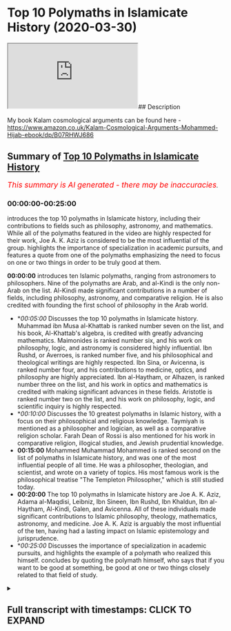 # Top 10 Polymaths in Islamicate History (2020-03-30)

<iframe loading='lazy' allow='autoplay' src='https://www.youtube.com/embed/l6jwMzE5XaI'></iframe>## Description

My book Kalam cosmological arguments can be found here - https://www.amazon.co.uk/Kalam-Cosmological-Arguments-Mohammed-Hijab-ebook/dp/B07RHWJ686

## Summary of [Top 10 Polymaths in Islamicate History](https://www.youtube.com/watch?v=l6jwMzE5XaI)


*<span style="color:red; font-size:125%">This summary is AI generated - there may be inaccuracies</span>. [](/)*

### <a onclick="modifyYTiframeseektime('0')">00:00:00-00:25:00</a>

introduces the top 10 polymaths in Islamicate history, including their contributions to fields such as philosophy, astronomy, and mathematics. While all of the polymaths featured in the video are highly respected for their work, Joe A. K. Aziz is considered to be the most influential of the group.  highlights the importance of specialization in academic pursuits, and features a quote from one of the polymaths emphasizing the need to focus on one or two things in order to be truly good at them.

**<a onclick="modifyYTiframeseektime('0')">00:00:00</a>**  introduces ten Islamic polymaths, ranging from astronomers to philosophers. Nine of the polymaths are Arab, and al-Kindi is the only non-Arab on the list. Al-Kindi made significant contributions in a number of fields, including philosophy, astronomy, and comparative religion. He is also credited with founding the first school of philosophy in the Arab world.
* **<a onclick="modifyYTiframeseektime('300')">00:05:00</a>* Discusses the top 10 polymaths in Islamicate history. Muhammad ibn Musa al-Khattab is ranked number seven on the list, and his book, Al-Khattab's algebra, is credited with greatly advancing mathematics. Maimonides is ranked number six, and his work on philosophy, logic, and astronomy is considered highly influential. Ibn Rushd, or Averroes, is ranked number five, and his philosophical and theological writings are highly respected. Ibn Sina, or Avicenna, is ranked number four, and his contributions to medicine, optics, and philosophy are highly appreciated. Ibn al-Haytham, or Alhazen, is ranked number three on the list, and his work in optics and mathematics is credited with making significant advances in these fields. Aristotle is ranked number two on the list, and his work on philosophy, logic, and scientific inquiry is highly respected.
* **<a onclick="modifyYTiframeseektime('600')">00:10:00</a>* Discusses the 10 greatest polymaths in Islamic history, with a focus on their philosophical and religious knowledge. Taymiyah is mentioned as a philosopher and logician, as well as a comparative religion scholar. Farah Dean of Rossi is also mentioned for his work in comparative religion, illogical studies, and Jewish prudential knowledge.
* **<a onclick="modifyYTiframeseektime('900')">00:15:00</a>** Mohammed Muhammad Mohammed is ranked second on the list of polymaths in Islamicate history, and was one of the most influential people of all time. He was a philosopher, theologian, and scientist, and wrote on a variety of topics. His most famous work is the philosophical treatise "The Templeton Philosopher," which is still studied today.
* **<a onclick="modifyYTiframeseektime('1200')">00:20:00</a>** The top 10 polymaths in Islamicate history are Joe A. K. Aziz, Adama al-Maqdisi, Leibniz, Ibn Sineen, Ibn Rushd, Ibn Khaldun, Ibn al-Haytham, Al-Kindi, Galen, and Avicenna. All of these individuals made significant contributions to Islamic philosophy, theology, mathematics, astronomy, and medicine. Joe A. K. Aziz is arguably the most influential of the ten, having had a lasting impact on Islamic epistemology and jurisprudence.
* **<a onclick="modifyYTiframeseektime('1500')">00:25:00</a>* Discusses the importance of specialization in academic pursuits, and highlights the example of a polymath who realized this himself.  concludes by quoting the polymath himself, who says that if you want to be good at something, be good at one or two things closely related to that field of study.

<details><summary><h2>Full transcript with timestamps: CLICK TO EXPAND</h2></summary>

<a onclick="modifyYTiframeseektime('0')">0:00:00</a> assalamualaikum warahmatullahi what I  
<a onclick="modifyYTiframeseektime('2')">0:00:02</a> care - how are you guys doing look who  
<a onclick="modifyYTiframeseektime('6')">0:00:06</a> I've been asking me to do reading lists  
<a onclick="modifyYTiframeseektime('7')">0:00:07</a> different kinds of reading lists for  
<a onclick="modifyYTiframeseektime('8')">0:00:08</a> recommended reading and one day I might  
<a onclick="modifyYTiframeseektime('11')">0:00:11</a> actually write a reading list and put it  
<a onclick="modifyYTiframeseektime('12')">0:00:12</a> on my website  
<a onclick="modifyYTiframeseektime('14')">0:00:14</a> Muhammad a not code at UK but today  
<a onclick="modifyYTiframeseektime('18')">0:00:18</a> what I wanted to do with you guys is  
<a onclick="modifyYTiframeseektime('19')">0:00:19</a> actually take you through ten islamic  
<a onclick="modifyYTiframeseektime('22')">0:00:22</a> eight polymaths that i think you should  
<a onclick="modifyYTiframeseektime('24')">0:00:24</a> know about and i'm putting them in  
<a onclick="modifyYTiframeseektime('25')">0:00:25</a> ranking order and why have I phrased it  
<a onclick="modifyYTiframeseektime('29')">0:00:29</a> in this way ten Islamic a Poli masters  
<a onclick="modifyYTiframeseektime('31')">0:00:31</a> because Islamic a is a area where  
<a onclick="modifyYTiframeseektime('34')">0:00:34</a> Islamic rule was dominant and sometimes  
<a onclick="modifyYTiframeseektime('39')">0:00:39</a> can refer to the Caliphate like for  
<a onclick="modifyYTiframeseektime('41')">0:00:41</a> example there are made rule or are  
<a onclick="modifyYTiframeseektime('43')">0:00:43</a> bested rule etc and so when I say  
<a onclick="modifyYTiframeseektime('47')">0:00:47</a> Islamic a polymaths it doesn't  
<a onclick="modifyYTiframeseektime('48')">0:00:48</a> necessarily mean that the people that  
<a onclick="modifyYTiframeseektime('51')">0:00:51</a> are being referenced must be Muslims I  
<a onclick="modifyYTiframeseektime('52')">0:00:52</a> mean or Arabs or anything like that it  
<a onclick="modifyYTiframeseektime('55')">0:00:55</a> just means that they were living under  
<a onclick="modifyYTiframeseektime('56')">0:00:56</a> that particular rule the Islamic eighth  
<a onclick="modifyYTiframeseektime('58')">0:00:58</a> rule and I'm mentioning these ten names  
<a onclick="modifyYTiframeseektime('61')">0:01:01</a> because I do think that they are the  
<a onclick="modifyYTiframeseektime('65')">0:01:05</a> polymath are you should know about  
<a onclick="modifyYTiframeseektime('67')">0:01:07</a> now when I say polymath I'm talking  
<a onclick="modifyYTiframeseektime('70')">0:01:10</a> about someone who has a special ism in  
<a onclick="modifyYTiframeseektime('73')">0:01:13</a> more than one discipline of study and  
<a onclick="modifyYTiframeseektime('76')">0:01:16</a> has actually had an influence in that  
<a onclick="modifyYTiframeseektime('79')">0:01:19</a> academic discipline and so this is  
<a onclick="modifyYTiframeseektime('82')">0:01:22</a> different to saying for example that you  
<a onclick="modifyYTiframeseektime('85')">0:01:25</a> are the most influential person or the  
<a onclick="modifyYTiframeseektime('87')">0:01:27</a> ten most influential people culturally  
<a onclick="modifyYTiframeseektime('89')">0:01:29</a> societally politically or economically  
<a onclick="modifyYTiframeseektime('90')">0:01:30</a> that's a different thing and so for this  
<a onclick="modifyYTiframeseektime('94')">0:01:34</a> reason I'm gonna not include obviously  
<a onclick="modifyYTiframeseektime('96')">0:01:36</a> the the Prophet Muhammad and their  
<a onclick="modifyYTiframeseektime('100')">0:01:40</a> Sahaba the Companions of the Prophet or  
<a onclick="modifyYTiframeseektime('103')">0:01:43</a> even the turbine for that matter if this  
<a onclick="modifyYTiframeseektime('106')">0:01:46</a> is strictly an academic exercise where  
<a onclick="modifyYTiframeseektime('109')">0:01:49</a> we look at using my subjective value  
<a onclick="modifyYTiframeseektime('113')">0:01:53</a> judgment of course ten of the people who  
<a onclick="modifyYTiframeseektime('116')">0:01:56</a> have contributed most to in my opinion  
<a onclick="modifyYTiframeseektime('119')">0:01:59</a> obviously too in that area and what I'm  
<a onclick="modifyYTiframeseektime('126')">0:02:06</a> not including in the area is sub-saharan  
<a onclick="modifyYTiframeseektime('128')">0:02:08</a> Africa and I'll be honest with you the  
<a onclick="modifyYTiframeseektime('129')">0:02:09</a> reason why is because I have very  
<a onclick="modifyYTiframeseektime('131')">0:02:11</a> limited knowledge of the area  
<a onclick="modifyYTiframeseektime('133')">0:02:13</a> likewise I'm not including China as  
<a onclick="modifyYTiframeseektime('135')">0:02:15</a> though obviously Islam spread to China  
<a onclick="modifyYTiframeseektime('139')">0:02:19</a> I'm not including it because once again  
<a onclick="modifyYTiframeseektime('142')">0:02:22</a> my knowledge is pretty much non-existent  
<a onclick="modifyYTiframeseektime('144')">0:02:24</a> in terms of Chinese coach I'm a cadet  
<a onclick="modifyYTiframeseektime('148')">0:02:28</a> academia et cetera on these on these  
<a onclick="modifyYTiframeseektime('150')">0:02:30</a> issues so let's get started before we  
<a onclick="modifyYTiframeseektime('154')">0:02:34</a> actually start listing my criteria for  
<a onclick="modifyYTiframeseektime('157')">0:02:37</a> subjective value judgment will be  
<a onclick="modifyYTiframeseektime('159')">0:02:39</a> basically influenced in as many distinct  
<a onclick="modifyYTiframeseektime('162')">0:02:42</a> fields of study as possible so let's  
<a onclick="modifyYTiframeseektime('165')">0:02:45</a> start that number 10 the my list is L  
<a onclick="modifyYTiframeseektime('168')">0:02:48</a> Bay ruining I bitterly was a Persian he  
<a onclick="modifyYTiframeseektime('172')">0:02:52</a> was a polymath and he basically  
<a onclick="modifyYTiframeseektime('175')">0:02:55</a> specialized in more than one field he  
<a onclick="modifyYTiframeseektime('177')">0:02:57</a> specialized in astronomy in geology he  
<a onclick="modifyYTiframeseektime('181')">0:03:01</a> wrote a book called Honolulu Massoud II  
<a onclick="modifyYTiframeseektime('183')">0:03:03</a> almost out his law which was basically  
<a onclick="modifyYTiframeseektime('186')">0:03:06</a> like an encyclopedia it was encyclopedia  
<a onclick="modifyYTiframeseektime('189')">0:03:09</a> of astronomy of engineering and so on  
<a onclick="modifyYTiframeseektime('193')">0:03:13</a> and so he wrote another book called fe @  
<a onclick="modifyYTiframeseektime('197')">0:03:17</a> fe masala sorry at the feem listen art  
<a onclick="modifyYTiframeseektime('202')">0:03:22</a> and Jim which is basically and the you  
<a onclick="modifyYTiframeseektime('204')">0:03:24</a> know understanding astrology and for  
<a onclick="modifyYTiframeseektime('206')">0:03:26</a> those people at that time I strongly gen  
<a onclick="modifyYTiframeseektime('208')">0:03:28</a> astronomy were very much interlinked but  
<a onclick="modifyYTiframeseektime('210')">0:03:30</a> it was not astrological as much as it  
<a onclick="modifyYTiframeseektime('214')">0:03:34</a> was that book is actually astronomical  
<a onclick="modifyYTiframeseektime('216')">0:03:36</a> the interesting thing about by Rooney is  
<a onclick="modifyYTiframeseektime('218')">0:03:38</a> that he was also a comparative religion  
<a onclick="modifyYTiframeseektime('220')">0:03:40</a> st went to india he spent time in india  
<a onclick="modifyYTiframeseektime('223')">0:03:43</a> and he was an ideology basically he did  
<a onclick="modifyYTiframeseektime('225')">0:03:45</a> a comparative religious study between  
<a onclick="modifyYTiframeseektime('227')">0:03:47</a> like quranic and islamic precepts and  
<a onclick="modifyYTiframeseektime('230')">0:03:50</a> obviously hindu precepts and i think he  
<a onclick="modifyYTiframeseektime('231')">0:03:51</a> was probably one of the first 1050  
<a onclick="modifyYTiframeseektime('235')">0:03:55</a> milady which is gregorian calendar so  
<a onclick="modifyYTiframeseektime('239')">0:03:59</a> this is a person who has had a profound  
<a onclick="modifyYTiframeseektime('242')">0:04:02</a> impact and the reason why i put him as  
<a onclick="modifyYTiframeseektime('244')">0:04:04</a> number 10 is because of the impact he's  
<a onclick="modifyYTiframeseektime('245')">0:04:05</a> had on astronomy in particular I mean  
<a onclick="modifyYTiframeseektime('247')">0:04:07</a> this guy even basically measured the  
<a onclick="modifyYTiframeseektime('250')">0:04:10</a> radius of the sort of circumference of  
<a onclick="modifyYTiframeseektime('255')">0:04:15</a> the other of the earth and came to about  
<a onclick="modifyYTiframeseektime('258')">0:04:18</a> 2% accuracy from current day numbers so  
<a onclick="modifyYTiframeseektime('262')">0:04:22</a> this guy was most certainly someone who  
<a onclick="modifyYTiframeseektime('265')">0:04:25</a> was influential more than one field he  
<a onclick="modifyYTiframeseektime('269')">0:04:29</a> was a comparative religion Asst he was  
<a onclick="modifyYTiframeseektime('272')">0:04:32</a> an astronomer geology geology expert and  
<a onclick="modifyYTiframeseektime('276')">0:04:36</a> so on  
<a onclick="modifyYTiframeseektime('277')">0:04:37</a> number nine is al Kindi al Kindi and we  
<a onclick="modifyYTiframeseektime('281')">0:04:41</a> used to fear hope in his heart al Kindi  
<a onclick="modifyYTiframeseektime('285')">0:04:45</a> a Saba al-kindi he died 873 ad and  
<a onclick="modifyYTiframeseektime('291')">0:04:51</a> basically he was seen as like you know  
<a onclick="modifyYTiframeseektime('295')">0:04:55</a> the father of philosophy for the Arabs  
<a onclick="modifyYTiframeseektime('298')">0:04:58</a> and he was an Arab one of the only that  
<a onclick="modifyYTiframeseektime('300')">0:05:00</a> we're gonna mention on this list and the  
<a onclick="modifyYTiframeseektime('305')">0:05:05</a> reason why I put him in this is because  
<a onclick="modifyYTiframeseektime('307')">0:05:07</a> to be honest he was even referenced by I  
<a onclick="modifyYTiframeseektime('310')">0:05:10</a> mean in terms of things like mathematics  
<a onclick="modifyYTiframeseektime('312')">0:05:12</a> he might not have been as prominent but  
<a onclick="modifyYTiframeseektime('315')">0:05:15</a> in terms of philosophy he was certainly  
<a onclick="modifyYTiframeseektime('316')">0:05:16</a> incredibly influential he had a massive  
<a onclick="modifyYTiframeseektime('320')">0:05:20</a> impact to only been seen on every sana  
<a onclick="modifyYTiframeseektime('322')">0:05:22</a> his ideas would trickle through to his  
<a onclick="modifyYTiframeseektime('325')">0:05:25</a> ideas he was a physician so he basically  
<a onclick="modifyYTiframeseektime('328')">0:05:28</a> done a lot of work in medicine and  
<a onclick="modifyYTiframeseektime('333')">0:05:33</a> actually he was referenced Bible Hatem  
<a onclick="modifyYTiframeseektime('335')">0:05:35</a> and after that some contribution to  
<a onclick="modifyYTiframeseektime('339')">0:05:39</a> optics as well so you can imagine this  
<a onclick="modifyYTiframeseektime('341')">0:05:41</a> person he's put his hand in so many jars  
<a onclick="modifyYTiframeseektime('343')">0:05:43</a> and has actually been influential or  
<a onclick="modifyYTiframeseektime('347')">0:05:47</a> almost all of them talk about influence  
<a onclick="modifyYTiframeseektime('351')">0:05:51</a> number eight is al Howard's me Muhammad  
<a onclick="modifyYTiframeseektime('353')">0:05:53</a> the new even more self cover is me and  
<a onclick="modifyYTiframeseektime('356')">0:05:56</a> basically you might know him already for  
<a onclick="modifyYTiframeseektime('359')">0:05:59</a> writing a book which is very well known  
<a onclick="modifyYTiframeseektime('362')">0:06:02</a> if you don't know it you'll know about  
<a onclick="modifyYTiframeseektime('364')">0:06:04</a> the result of it which is algebra in the  
<a onclick="modifyYTiframeseektime('367')">0:06:07</a> kitab or the book that he wrote as kid  
<a onclick="modifyYTiframeseektime('369')">0:06:09</a> al khattab Albertosaurus algebra 1 mu  
<a onclick="modifyYTiframeseektime('374')">0:06:14</a> kabbalah which is basically a  
<a onclick="modifyYTiframeseektime('376')">0:06:16</a> compendious book on calculations by  
<a onclick="modifyYTiframeseektime('379')">0:06:19</a> complete by completion and balancing  
<a onclick="modifyYTiframeseektime('381')">0:06:21</a> this is a book now basically he was  
<a onclick="modifyYTiframeseektime('383')">0:06:23</a> outlining quadratic expressions and all  
<a onclick="modifyYTiframeseektime('387')">0:06:27</a> these kind of things which we learn in  
<a onclick="modifyYTiframeseektime('388')">0:06:28</a> school nowadays and by the way these  
<a onclick="modifyYTiframeseektime('391')">0:06:31</a> you'll be surprised as to the effect  
<a onclick="modifyYTiframeseektime('393')">0:06:33</a> that algebra has had on the world in  
<a onclick="modifyYTiframeseektime('394')">0:06:34</a> terms of engineering like nowadays if  
<a onclick="modifyYTiframeseektime('396')">0:06:36</a> someone if you know someone doesn't  
<a onclick="modifyYTiframeseektime('398')">0:06:38</a> doing  
<a onclick="modifyYTiframeseektime('398')">0:06:38</a> University they have to go through a  
<a onclick="modifyYTiframeseektime('401')">0:06:41</a> rigorous like mathematical program where  
<a onclick="modifyYTiframeseektime('403')">0:06:43</a> they know their algebra very well  
<a onclick="modifyYTiframeseektime('405')">0:06:45</a> because any kind of engineering you'll  
<a onclick="modifyYTiframeseektime('407')">0:06:47</a> know will depend on algebraic  
<a onclick="modifyYTiframeseektime('409')">0:06:49</a> formulations so you a lot you probably  
<a onclick="modifyYTiframeseektime('413')">0:06:53</a> walking in the street and looking at  
<a onclick="modifyYTiframeseektime('414')">0:06:54</a> buildings or maybe riding an aeroplane  
<a onclick="modifyYTiframeseektime('416')">0:06:56</a> and not realize that the impact that  
<a onclick="modifyYTiframeseektime('418')">0:06:58</a> alcohol is me has had on that is  
<a onclick="modifyYTiframeseektime('422')">0:07:02</a> actually massive because algebra has  
<a onclick="modifyYTiframeseektime('425')">0:07:05</a> facilitated the way for people to be  
<a onclick="modifyYTiframeseektime('428')">0:07:08</a> able to operate in that way  
<a onclick="modifyYTiframeseektime('430')">0:07:10</a> number seven is Maimonides or most have  
<a onclick="modifyYTiframeseektime('433')">0:07:13</a> been my own now he was a jew but it was  
<a onclick="modifyYTiframeseektime('436')">0:07:16</a> a jewish jurist the philosopher logician  
<a onclick="modifyYTiframeseektime('437')">0:07:17</a> an astronomer but this man is seen as  
<a onclick="modifyYTiframeseektime('441')">0:07:21</a> probably the most influential scholar in  
<a onclick="modifyYTiframeseektime('445')">0:07:25</a> all of judaism after him in this column  
<a onclick="modifyYTiframeseektime('448')">0:07:28</a> the second Moses he is a polymath in the  
<a onclick="modifyYTiframeseektime('452')">0:07:32</a> sense that he actually wrote on  
<a onclick="modifyYTiframeseektime('453')">0:07:33</a> different issues he was a Jewish jurist  
<a onclick="modifyYTiframeseektime('456')">0:07:36</a> he's a philosopher logician and even an  
<a onclick="modifyYTiframeseektime('458')">0:07:38</a> astronomer you know so there's books  
<a onclick="modifyYTiframeseektime('460')">0:07:40</a> that he's written in Hebrew but also  
<a onclick="modifyYTiframeseektime('463')">0:07:43</a> mostly he's written in Arabic so he  
<a onclick="modifyYTiframeseektime('464')">0:07:44</a> wrote that and that hye-rin which is the  
<a onclick="modifyYTiframeseektime('467')">0:07:47</a> guide for look perplexed which is book  
<a onclick="modifyYTiframeseektime('469')">0:07:49</a> on logic and basically takes the kind of  
<a onclick="modifyYTiframeseektime('472')">0:07:52</a> same route as like Thomas Aquinas law  
<a onclick="modifyYTiframeseektime('476')">0:07:56</a> has a lien those individuals there where  
<a onclick="modifyYTiframeseektime('478')">0:07:58</a> you kind of systematic theology proving  
<a onclick="modifyYTiframeseektime('480')">0:08:00</a> God's existence and those kinds of  
<a onclick="modifyYTiframeseektime('482')">0:08:02</a> things he was incredibly influential and  
<a onclick="modifyYTiframeseektime('485')">0:08:05</a> probably the most influential Jewish  
<a onclick="modifyYTiframeseektime('486')">0:08:06</a> scholar of all times my poem is number  
<a onclick="modifyYTiframeseektime('490')">0:08:10</a> seven because obviously he lived and  
<a onclick="modifyYTiframeseektime('492')">0:08:12</a> within the Islamic the Islamic a if you  
<a onclick="modifyYTiframeseektime('495')">0:08:15</a> like and so his work flourished in the  
<a onclick="modifyYTiframeseektime('498')">0:08:18</a> context of Islamic rule  
<a onclick="modifyYTiframeseektime('501')">0:08:21</a> six is even hater know able hater will  
<a onclick="modifyYTiframeseektime('506')">0:08:26</a> be known for his book of optics now  
<a onclick="modifyYTiframeseektime('509')">0:08:29</a> really and truly the book of optics was  
<a onclick="modifyYTiframeseektime('511')">0:08:31</a> a massive breakthrough in the way we  
<a onclick="modifyYTiframeseektime('514')">0:08:34</a> perceived basically optics and he ran  
<a onclick="modifyYTiframeseektime('518')">0:08:38</a> experiments which he did in a systematic  
<a onclick="modifyYTiframeseektime('521')">0:08:41</a> and scientific way to try and basically  
<a onclick="modifyYTiframeseektime('526')">0:08:46</a> understand how optics work and how the  
<a onclick="modifyYTiframeseektime('529')">0:08:49</a> human eye works and he wrote a lot of  
<a onclick="modifyYTiframeseektime('532')">0:08:52</a> things and what really made him special  
<a onclick="modifyYTiframeseektime('534')">0:08:54</a> in addition to all these great  
<a onclick="modifyYTiframeseektime('536')">0:08:56</a> contributions to objects is actually his  
<a onclick="modifyYTiframeseektime('538')">0:08:58</a> contribution to what we would call today  
<a onclick="modifyYTiframeseektime('539')">0:08:59</a> as a philosophy of science because  
<a onclick="modifyYTiframeseektime('541')">0:09:01</a> really and truly what he did whilst he  
<a onclick="modifyYTiframeseektime('544')">0:09:04</a> was doing his science he wasn't just  
<a onclick="modifyYTiframeseektime('545')">0:09:05</a> thinking as many unfortunately  
<a onclick="modifyYTiframeseektime('547')">0:09:07</a> scientists do now when they go to the  
<a onclick="modifyYTiframeseektime('548')">0:09:08</a> laboratory about the systems but he was  
<a onclick="modifyYTiframeseektime('550')">0:09:10</a> thinking about how to refine the systems  
<a onclick="modifyYTiframeseektime('553')">0:09:13</a> itself and this is called the philosophy  
<a onclick="modifyYTiframeseektime('555')">0:09:15</a> of science so he has seen as kind of  
<a onclick="modifyYTiframeseektime('557')">0:09:17</a> like an architect for the philosophy of  
<a onclick="modifyYTiframeseektime('559')">0:09:19</a> science  
<a onclick="modifyYTiframeseektime('559')">0:09:19</a> he put conditions in place he saw what  
<a onclick="modifyYTiframeseektime('562')">0:09:22</a> would be appropriate what wouldn't be  
<a onclick="modifyYTiframeseektime('563')">0:09:23</a> appropriate cetera but in addition to  
<a onclick="modifyYTiframeseektime('566')">0:09:26</a> that he wrote about a standing of like  
<a onclick="modifyYTiframeseektime('568')">0:09:28</a> the history of these things like history  
<a onclick="modifyYTiframeseektime('572')">0:09:32</a> philosophy history of intellectuals I  
<a onclick="modifyYTiframeseektime('575')">0:09:35</a> wanted to do a same video like this but  
<a onclick="modifyYTiframeseektime('577')">0:09:37</a> for the Western world because one of the  
<a onclick="modifyYTiframeseektime('579')">0:09:39</a> people I definitely put on my top ten in  
<a onclick="modifyYTiframeseektime('581')">0:09:41</a> the Western world would be told me now  
<a onclick="modifyYTiframeseektime('582')">0:09:42</a> told him he basically wrote a book and  
<a onclick="modifyYTiframeseektime('585')">0:09:45</a> this book that told me he was in Helenus  
<a onclick="modifyYTiframeseektime('588')">0:09:48</a> he was a Hellenistic thinker yeah so he  
<a onclick="modifyYTiframeseektime('590')">0:09:50</a> exists at the same kind of time in the  
<a onclick="modifyYTiframeseektime('593')">0:09:53</a> Greek ancient Greek time where Aristotle  
<a onclick="modifyYTiframeseektime('595')">0:09:55</a> and those guys also existed and totally  
<a onclick="modifyYTiframeseektime('597')">0:09:57</a> basically had a very he had he had a  
<a onclick="modifyYTiframeseektime('601')">0:10:01</a> theory on geocentric geocentric models  
<a onclick="modifyYTiframeseektime('603')">0:10:03</a> where he basically pretty it was a but  
<a onclick="modifyYTiframeseektime('605')">0:10:05</a> basically was a working model on how he  
<a onclick="modifyYTiframeseektime('608')">0:10:08</a> thought basically the Sun goes around  
<a onclick="modifyYTiframeseektime('610')">0:10:10</a> the earth and but not only that but all  
<a onclick="modifyYTiframeseektime('611')">0:10:11</a> of the all of the planets go around the  
<a onclick="modifyYTiframeseektime('614')">0:10:14</a> earth and he had these kind of eccentric  
<a onclick="modifyYTiframeseektime('615')">0:10:15</a> circles etc this was part of Ptolemies  
<a onclick="modifyYTiframeseektime('618')">0:10:18</a> model but Ptolemies model his geocentric  
<a onclick="modifyYTiframeseektime('621')">0:10:21</a> model persisted for basically I would  
<a onclick="modifyYTiframeseektime('624')">0:10:24</a> say a millennium more than a millennium  
<a onclick="modifyYTiframeseektime('626')">0:10:26</a> after his death so everyone was going  
<a onclick="modifyYTiframeseektime('629')">0:10:29</a> along with this geocentric model all the  
<a onclick="modifyYTiframeseektime('630')">0:10:30</a> astronomers were using totem his work  
<a onclick="modifyYTiframeseektime('632')">0:10:32</a> that's why he would be action  
<a onclick="modifyYTiframeseektime('634')">0:10:34</a> even despite the fact that we would  
<a onclick="modifyYTiframeseektime('635')">0:10:35</a> consider him wrong now because of a  
<a onclick="modifyYTiframeseektime('637')">0:10:37</a> heliocentric model he'd be considered  
<a onclick="modifyYTiframeseektime('639')">0:10:39</a> one of the greatest thinkers of Western  
<a onclick="modifyYTiframeseektime('641')">0:10:41</a> history told him me however now if the  
<a onclick="modifyYTiframeseektime('645')">0:10:45</a> Haitham wrote a book which is translated  
<a onclick="modifyYTiframeseektime('648')">0:10:48</a> into English as the doubts concerning  
<a onclick="modifyYTiframeseektime('650')">0:10:50</a> Ptolemy and this is a lesson for us  
<a onclick="modifyYTiframeseektime('652')">0:10:52</a> because when basically people in the  
<a onclick="modifyYTiframeseektime('655')">0:10:55</a> Islamic Golden Age and this would be  
<a onclick="modifyYTiframeseektime('657')">0:10:57</a> considered the Islamic Golden Age but  
<a onclick="modifyYTiframeseektime('659')">0:10:59</a> when they started to doubt yeah when  
<a onclick="modifyYTiframeseektime('661')">0:11:01</a> they started to doubt and they started  
<a onclick="modifyYTiframeseektime('663')">0:11:03</a> to challenge prevailing Greek ideas that  
<a onclick="modifyYTiframeseektime('666')">0:11:06</a> is when they made their best and most  
<a onclick="modifyYTiframeseektime('668')">0:11:08</a> impressive innovative contributions in  
<a onclick="modifyYTiframeseektime('670')">0:11:10</a> all fields and it's a lesson to us  
<a onclick="modifyYTiframeseektime('673')">0:11:13</a> because nowadays we it's not even about  
<a onclick="modifyYTiframeseektime('675')">0:11:15</a> it's not even astronomical now we have  
<a onclick="modifyYTiframeseektime('677')">0:11:17</a> ideological things which we're afraid to  
<a onclick="modifyYTiframeseektime('679')">0:11:19</a> challenge things like second wave  
<a onclick="modifyYTiframeseektime('680')">0:11:20</a> feminism or things like liberalism or  
<a onclick="modifyYTiframeseektime('683')">0:11:23</a> things like communism in in a previous  
<a onclick="modifyYTiframeseektime('685')">0:11:25</a> time where those ideas are so pervasive  
<a onclick="modifyYTiframeseektime('688')">0:11:28</a> because they've been propounded by a  
<a onclick="modifyYTiframeseektime('690')">0:11:30</a> superpower military superpower that  
<a onclick="modifyYTiframeseektime('693')">0:11:33</a> we're afraid to challenge them but if  
<a onclick="modifyYTiframeseektime('695')">0:11:35</a> you think about will hate them here he's  
<a onclick="modifyYTiframeseektime('697')">0:11:37</a> challenging the only Greek ideas of a  
<a onclick="modifyYTiframeseektime('700')">0:11:40</a> philosophical perspective but he's  
<a onclick="modifyYTiframeseektime('701')">0:11:41</a> challenging Ptolemy told him is  
<a onclick="modifyYTiframeseektime('704')">0:11:44</a> astronomy which was seen as kind of like  
<a onclick="modifyYTiframeseektime('707')">0:11:47</a> an immutable philosophy or an  
<a onclick="modifyYTiframeseektime('709')">0:11:49</a> incorrigible philosophy or astronomy for  
<a onclick="modifyYTiframeseektime('712')">0:11:52</a> over four centuries people really had it  
<a onclick="modifyYTiframeseektime('715')">0:11:55</a> entrenched in their astronomical mine  
<a onclick="modifyYTiframeseektime('716')">0:11:56</a> and the cosmological image of the  
<a onclick="modifyYTiframeseektime('718')">0:11:58</a> universe was a geocentric one and they  
<a onclick="modifyYTiframeseektime('720')">0:12:00</a> used Toto me as the main academic you  
<a onclick="modifyYTiframeseektime('725')">0:12:05</a> know reasoning for that and his model of  
<a onclick="modifyYTiframeseektime('727')">0:12:07</a> eccentric revolutions of the planets and  
<a onclick="modifyYTiframeseektime('730')">0:12:10</a> he had a whole theory so the fact that  
<a onclick="modifyYTiframeseektime('733')">0:12:13</a> he did that was big and and that's why I  
<a onclick="modifyYTiframeseektime('737')">0:12:17</a> put him is number six number five is  
<a onclick="modifyYTiframeseektime('739')">0:12:19</a> folklore Dean arrazi now we're moving  
<a onclick="modifyYTiframeseektime('741')">0:12:21</a> away from Canada scientific aspects now  
<a onclick="modifyYTiframeseektime('743')">0:12:23</a> to more a theological aspects and a  
<a onclick="modifyYTiframeseektime('745')">0:12:25</a> philosophical aspects because faculty de  
<a onclick="modifyYTiframeseektime('747')">0:12:27</a> Rossi was not known as an astronomer or  
<a onclick="modifyYTiframeseektime('749')">0:12:29</a> you know a medical expert but he was  
<a onclick="modifyYTiframeseektime('753')">0:12:33</a> known as one of the main exegetes of  
<a onclick="modifyYTiframeseektime('756')">0:12:36</a> Islam actually his tough seer you know a  
<a onclick="modifyYTiframeseektime('759')">0:12:39</a> tough silly Kabir or the great  
<a onclick="modifyYTiframeseektime('762')">0:12:42</a> commentary is one the biggest and most  
<a onclick="modifyYTiframeseektime('764')">0:12:44</a> profound tefa seer of all times  
<a onclick="modifyYTiframeseektime('767')">0:12:47</a> Oh  
<a onclick="modifyYTiframeseektime('767')">0:12:47</a> basically exegetical works and in that  
<a onclick="modifyYTiframeseektime('770')">0:12:50</a> tough serie realized a lot of the  
<a onclick="modifyYTiframeseektime('772')">0:12:52</a> emphasis is on language which is why  
<a onclick="modifyYTiframeseektime('775')">0:12:55</a> it's very very fair for us to actually  
<a onclick="modifyYTiframeseektime('777')">0:12:57</a> consider him a linguist in addition as  
<a onclick="modifyYTiframeseektime('780')">0:13:00</a> being an XJ even though he didn't as far  
<a onclick="modifyYTiframeseektime('783')">0:13:03</a> as I know right any you know or he  
<a onclick="modifyYTiframeseektime('785')">0:13:05</a> didn't specialize in language in any  
<a onclick="modifyYTiframeseektime('787')">0:13:07</a> formal sense in the same way as someone  
<a onclick="modifyYTiframeseektime('789')">0:13:09</a> like maybe a see away oh I don't know as  
<a onclick="modifyYTiframeseektime('792')">0:13:12</a> I'm actually would have but in that same  
<a onclick="modifyYTiframeseektime('795')">0:13:15</a> vein though we have to look at his have  
<a onclick="modifyYTiframeseektime('797')">0:13:17</a> seen is very much linguistic so I would  
<a onclick="modifyYTiframeseektime('799')">0:13:19</a> consider him a linguist and exergy  
<a onclick="modifyYTiframeseektime('801')">0:13:21</a> a logician because he wrote katha  
<a onclick="modifyYTiframeseektime('804')">0:13:24</a> beautiful Kabir which is basically the  
<a onclick="modifyYTiframeseektime('806')">0:13:26</a> major book her on logic but he also  
<a onclick="modifyYTiframeseektime('808')">0:13:28</a> wrote many works in philosophy and  
<a onclick="modifyYTiframeseektime('811')">0:13:31</a> philosophical kind of theology if you  
<a onclick="modifyYTiframeseektime('813')">0:13:33</a> like as well oh he could even argues he  
<a onclick="modifyYTiframeseektime('816')">0:13:36</a> would refer to as that philosophy of  
<a onclick="modifyYTiframeseektime('818')">0:13:38</a> religion so these things here fast road  
<a onclick="modifyYTiframeseektime('821')">0:13:41</a> Dean of Rossi was one of the most  
<a onclick="modifyYTiframeseektime('823')">0:13:43</a> profound and influential scholars to the  
<a onclick="modifyYTiframeseektime('826')">0:13:46</a> extent whereby actually his kind of  
<a onclick="modifyYTiframeseektime('828')">0:13:48</a> credo ideas are still being used and  
<a onclick="modifyYTiframeseektime('830')">0:13:50</a> propounded nowadays in Metairie and  
<a onclick="modifyYTiframeseektime('832')">0:13:52</a> ashari circles much to the credit of  
<a onclick="modifyYTiframeseektime('835')">0:13:55</a> Rossi so most of the kind of credo  
<a onclick="modifyYTiframeseektime('839')">0:13:59</a> ammunition used nowadays in a polemical  
<a onclick="modifyYTiframeseektime('842')">0:14:02</a> sense goes back to Farah Dean of Rossi  
<a onclick="modifyYTiframeseektime('845')">0:14:05</a> I'm talking about pilaris ism number  
<a onclick="modifyYTiframeseektime('847')">0:14:07</a> four is even taymiyah himself now once  
<a onclick="modifyYTiframeseektime('851')">0:14:11</a> again he's not is not really a he's not  
<a onclick="modifyYTiframeseektime('853')">0:14:13</a> known for his astronomy he's not known  
<a onclick="modifyYTiframeseektime('855')">0:14:15</a> for his medical knowledge but he is  
<a onclick="modifyYTiframeseektime('857')">0:14:17</a> known for his Jewish Prudential  
<a onclick="modifyYTiframeseektime('858')">0:14:18</a> knowledge his philosophical knowledge  
<a onclick="modifyYTiframeseektime('859')">0:14:19</a> his logical knowledge and his  
<a onclick="modifyYTiframeseektime('861')">0:14:21</a> comparative religion knowledge so I  
<a onclick="modifyYTiframeseektime('863')">0:14:23</a> would consider him yes a comparative  
<a onclick="modifyYTiframeseektime('865')">0:14:25</a> religion it's because of his Katti batti  
<a onclick="modifyYTiframeseektime('867')">0:14:27</a> are bizarre here which was one of the  
<a onclick="modifyYTiframeseektime('869')">0:14:29</a> most comprehensive and impressive works  
<a onclick="modifyYTiframeseektime('871')">0:14:31</a> which is the kind of the correct reply  
<a onclick="modifyYTiframeseektime('874')">0:14:34</a> to the Christians  
<a onclick="modifyYTiframeseektime('876')">0:14:36</a> it's a polemical work against the  
<a onclick="modifyYTiframeseektime('878')">0:14:38</a> Christian presuppositions but it is one  
<a onclick="modifyYTiframeseektime('880')">0:14:40</a> which shows a high level especially for  
<a onclick="modifyYTiframeseektime('882')">0:14:42</a> that time of research yeah done you know  
<a onclick="modifyYTiframeseektime('887')">0:14:47</a> in terms of Christianity  
<a onclick="modifyYTiframeseektime('889')">0:14:49</a> now he's different to Albert you obey  
<a onclick="modifyYTiframeseektime('890')">0:14:50</a> Rooney because L by Rory was also  
<a onclick="modifyYTiframeseektime('891')">0:14:51</a> comparative religion aspo he but advair  
<a onclick="modifyYTiframeseektime('894')">0:14:54</a> only makes it very clear when he's  
<a onclick="modifyYTiframeseektime('895')">0:14:55</a> talking about his in his  
<a onclick="modifyYTiframeseektime('897')">0:14:57</a> in the illogical studies that actually  
<a onclick="modifyYTiframeseektime('899')">0:14:59</a> I'm not here to try and you know  
<a onclick="modifyYTiframeseektime('901')">0:15:01</a> disprove the Hindu ideas  
<a onclick="modifyYTiframeseektime('903')">0:15:03</a> he said I'm trying to just do an  
<a onclick="modifyYTiframeseektime('905')">0:15:05</a> objective review whereas obviously  
<a onclick="modifyYTiframeseektime('907')">0:15:07</a> wouldn't a mere comes from a multiple  
<a onclick="modifyYTiframeseektime('908')">0:15:08</a> polemical stance but both are academic  
<a onclick="modifyYTiframeseektime('910')">0:15:10</a> both find academic vantage points I mean  
<a onclick="modifyYTiframeseektime('913')">0:15:13</a> you can do either and still be a  
<a onclick="modifyYTiframeseektime('915')">0:15:15</a> comparative religion estudar than 13:28  
<a onclick="modifyYTiframeseektime('919')">0:15:19</a> and basically the interesting thing  
<a onclick="modifyYTiframeseektime('920')">0:15:20</a> about Minh tamiya he's about seven  
<a onclick="modifyYTiframeseektime('922')">0:15:22</a> hundred years after the Prophet Muhammad  
<a onclick="modifyYTiframeseektime('923')">0:15:23</a> and seven hundred years before us  
<a onclick="modifyYTiframeseektime('925')">0:15:25</a> so his slap-bang in the middle of the  
<a onclick="modifyYTiframeseektime('928')">0:15:28</a> historical timeline in terms of where he  
<a onclick="modifyYTiframeseektime('930')">0:15:30</a> stands  
<a onclick="modifyYTiframeseektime('931')">0:15:31</a> another thing about him is that his the  
<a onclick="modifyYTiframeseektime('933')">0:15:33</a> production of scholars that he's  
<a onclick="modifyYTiframeseektime('934')">0:15:34</a> produced is something quite amazing so  
<a onclick="modifyYTiframeseektime('937')">0:15:37</a> he's produced scholars like him hyemi  
<a onclick="modifyYTiframeseektime('939')">0:15:39</a> josiya even kathira there be a Missy you  
<a onclick="modifyYTiframeseektime('942')">0:15:42</a> know even muffler and the list goes on  
<a onclick="modifyYTiframeseektime('944')">0:15:44</a> and on so his influence you know it  
<a onclick="modifyYTiframeseektime('947')">0:15:47</a> stretches a long time into our present  
<a onclick="modifyYTiframeseektime('951')">0:15:51</a> day and why this is why I put him as  
<a onclick="modifyYTiframeseektime('952')">0:15:52</a> number four because he's still  
<a onclick="modifyYTiframeseektime('954')">0:15:54</a> influential just like Muslim in my own  
<a onclick="modifyYTiframeseektime('955')">0:15:55</a> but you could say only demographically  
<a onclick="modifyYTiframeseektime('958')">0:15:58</a> more influential scale because Muslim  
<a onclick="modifyYTiframeseektime('963')">0:16:03</a> Sudanese and in particular Salafism  
<a onclick="modifyYTiframeseektime('965')">0:16:05</a> because he's really influenced salafism  
<a onclick="modifyYTiframeseektime('967')">0:16:07</a> are more numerous and number than than  
<a onclick="modifyYTiframeseektime('970')">0:16:10</a> the Jewish community the entire Jewish  
<a onclick="modifyYTiframeseektime('973')">0:16:13</a> community in fact so his his  
<a onclick="modifyYTiframeseektime('976')">0:16:16</a> contribution is massive and he's still  
<a onclick="modifyYTiframeseektime('979')">0:16:19</a> being referenced today in almost all  
<a onclick="modifyYTiframeseektime('981')">0:16:21</a> theological and academics if you don't  
<a onclick="modifyYTiframeseektime('982')">0:16:22</a> know Herman taymiyah was you should know  
<a onclick="modifyYTiframeseektime('984')">0:16:24</a> because he is most certainly one of the  
<a onclick="modifyYTiframeseektime('988')">0:16:28</a> most influential men in history actually  
<a onclick="modifyYTiframeseektime('990')">0:16:30</a> to be honest so I've put him as number  
<a onclick="modifyYTiframeseektime('993')">0:16:33</a> four there number three is even rushed  
<a onclick="modifyYTiframeseektime('995')">0:16:35</a> now Abel rose to you by arguing ok how  
<a onclick="modifyYTiframeseektime('997')">0:16:37</a> can you put in rush before Bentham Mia  
<a onclick="modifyYTiframeseektime('999')">0:16:39</a> maybe a you know hardcore Soloff is  
<a onclick="modifyYTiframeseektime('1001')">0:16:41</a> watching  
<a onclick="modifyYTiframeseektime('1003')">0:16:43</a> as a higher level than they've been  
<a onclick="modifyYTiframeseektime('1005')">0:16:45</a> Tamia and look this shows you this and  
<a onclick="modifyYTiframeseektime('1006')">0:16:46</a> this shows you I said this in be quite a  
<a onclick="modifyYTiframeseektime('1007')">0:16:47</a> placement brother because right now I'm  
<a onclick="modifyYTiframeseektime('1010')">0:16:50</a> not making in a credo point now soldiers  
<a onclick="modifyYTiframeseektime('1011')">0:16:51</a> in the beginning I put a Jew in this top  
<a onclick="modifyYTiframeseektime('1015')">0:16:55</a> 10 and I'm not making a point of creed  
<a onclick="modifyYTiframeseektime('1018')">0:16:58</a> or not trying to muddy call it succumb  
<a onclick="modifyYTiframeseektime('1024')">0:17:04</a> to my denominational urges right now I'm  
<a onclick="modifyYTiframeseektime('1026')">0:17:06</a> just you know making a point of  
<a onclick="modifyYTiframeseektime('1029')">0:17:09</a> objective reality rushed is there is why  
<a onclick="modifyYTiframeseektime('1032')">0:17:12</a> I put him as number three is because of  
<a onclick="modifyYTiframeseektime('1034')">0:17:14</a> his contribution to so many different  
<a onclick="modifyYTiframeseektime('1037')">0:17:17</a> fields including philosophy theology  
<a onclick="modifyYTiframeseektime('1039')">0:17:19</a> medicine astronomy mathematics fit which  
<a onclick="modifyYTiframeseektime('1044')">0:17:24</a> is Islamic jurisprudence and so on and  
<a onclick="modifyYTiframeseektime('1046')">0:17:26</a> so forth he wrote Baudette and washed  
<a onclick="modifyYTiframeseektime('1047')">0:17:27</a> ahead which is something by the way that  
<a onclick="modifyYTiframeseektime('1051')">0:17:31</a> is studied in medina university which is  
<a onclick="modifyYTiframeseektime('1053')">0:17:33</a> a conservative university so  
<a onclick="modifyYTiframeseektime('1056')">0:17:36</a> quote-unquote conservative but bedazzled  
<a onclick="modifyYTiframeseektime('1058')">0:17:38</a> mooster hey this is well known but he  
<a onclick="modifyYTiframeseektime('1061')">0:17:41</a> also wrote a cool yet first tip which is  
<a onclick="modifyYTiframeseektime('1063')">0:17:43</a> basically the comprehensive knowledge of  
<a onclick="modifyYTiframeseektime('1066')">0:17:46</a> medicine so for him to do both of those  
<a onclick="modifyYTiframeseektime('1068')">0:17:48</a> things there that's really for me is  
<a onclick="modifyYTiframeseektime('1071')">0:17:51</a> asked astonishing that he could actually  
<a onclick="modifyYTiframeseektime('1073')">0:17:53</a> have contributions like this  
<a onclick="modifyYTiframeseektime('1074')">0:17:54</a> unfortunately a lot of his astronomical  
<a onclick="modifyYTiframeseektime('1076')">0:17:56</a> stuff hasn't survived but we know that  
<a onclick="modifyYTiframeseektime('1078')">0:17:58</a> he was part of a movement that was  
<a onclick="modifyYTiframeseektime('1080')">0:18:00</a> casting aspersion on old Telemachus  
<a onclick="modifyYTiframeseektime('1084')">0:18:04</a> centricity and though he's like I  
<a onclick="modifyYTiframeseektime('1087')">0:18:07</a> haven't seen many of his muscle taught  
<a onclick="modifyYTiframeseektime('1089')">0:18:09</a> or his manuscripts maybe they haven't  
<a onclick="modifyYTiframeseektime('1091')">0:18:11</a> been miss catalogs or something but in  
<a onclick="modifyYTiframeseektime('1093')">0:18:13</a> astronomy he's been referenced by all  
<a onclick="modifyYTiframeseektime('1095')">0:18:15</a> the other astronomers you know his time  
<a onclick="modifyYTiframeseektime('1097')">0:18:17</a> in the Golden Age and he's seen as in  
<a onclick="modifyYTiframeseektime('1099')">0:18:19</a> that movement to push back against the  
<a onclick="modifyYTiframeseektime('1102')">0:18:22</a> tone of make series despite the fact  
<a onclick="modifyYTiframeseektime('1106')">0:18:26</a> that he was a great commentator for  
<a onclick="modifyYTiframeseektime('1108')">0:18:28</a> Aristotle in fact he was referred to as  
<a onclick="modifyYTiframeseektime('1109')">0:18:29</a> the commentator you know for Aristotle  
<a onclick="modifyYTiframeseektime('1112')">0:18:32</a> so he was here ought to have that effort  
<a onclick="modifyYTiframeseektime('1114')">0:18:34</a> which obviously is a response to has a  
<a onclick="modifyYTiframeseektime('1116')">0:18:36</a> least Hamilton philosopher he didn't  
<a onclick="modifyYTiframeseektime('1119')">0:18:39</a> disagree with as Elian every point but  
<a onclick="modifyYTiframeseektime('1121')">0:18:41</a> that's another massive philosophical  
<a onclick="modifyYTiframeseektime('1123')">0:18:43</a> work which shows you the depth of his  
<a onclick="modifyYTiframeseektime('1125')">0:18:45</a> knowledge in that field so for those  
<a onclick="modifyYTiframeseektime('1127')">0:18:47</a> reasons because he was one of the few  
<a onclick="modifyYTiframeseektime('1129')">0:18:49</a> people that could be good in science and  
<a onclick="modifyYTiframeseektime('1131')">0:18:51</a> good and social science I had to put him  
<a onclick="modifyYTiframeseektime('1133')">0:18:53</a> as number three  
<a onclick="modifyYTiframeseektime('1135')">0:18:55</a> because this is about polymaths how much  
<a onclick="modifyYTiframeseektime('1137')">0:18:57</a> of a polymath you are okay now become  
<a onclick="modifyYTiframeseektime('1139')">0:18:59</a> number two el Ezeli and Muhammad as then  
<a onclick="modifyYTiframeseektime('1142')">0:19:02</a> Mohammed Mohammed Mohammed in to seal  
<a onclick="modifyYTiframeseektime('1145')">0:19:05</a> has early um-hum and the year he died is  
<a onclick="modifyYTiframeseektime('1149')">0:19:09</a> gonna be memorable for all because I see  
<a onclick="modifyYTiframeseektime('1151')">0:19:11</a> a 1 1 1 1 log percent more time yes year  
<a onclick="modifyYTiframeseektime('1155')">0:19:15</a> 1 1 1 1 and he was one of the most  
<a onclick="modifyYTiframeseektime('1157')">0:19:17</a> prominent and influential I mean you can  
<a onclick="modifyYTiframeseektime('1160')">0:19:20</a> he is one of the most influential people  
<a onclick="modifyYTiframeseektime('1162')">0:19:22</a> all time yeah trust me he was a polymath  
<a onclick="modifyYTiframeseektime('1168')">0:19:28</a> he wrote on philosophy theology  
<a onclick="modifyYTiframeseektime('1172')">0:19:32</a> jurisprudence and he knew about  
<a onclick="modifyYTiframeseektime('1173')">0:19:33</a> mathematics now once again if he did  
<a onclick="modifyYTiframeseektime('1178')">0:19:38</a> there is what I haven't put him as  
<a onclick="modifyYTiframeseektime('1180')">0:19:40</a> number one is because he didn't write on  
<a onclick="modifyYTiframeseektime('1182')">0:19:42</a> only astronomical sciences on on physics  
<a onclick="modifyYTiframeseektime('1186')">0:19:46</a> etc was the number number one person  
<a onclick="modifyYTiframeseektime('1188')">0:19:48</a> that I'm gonna mention they'd do those  
<a onclick="modifyYTiframeseektime('1190')">0:19:50</a> things he wrote a Templeton philosopher  
<a onclick="modifyYTiframeseektime('1193')">0:19:53</a> which is probably one of the most well  
<a onclick="modifyYTiframeseektime('1194')">0:19:54</a> known works a hero which is the  
<a onclick="modifyYTiframeseektime('1195')">0:19:55</a> Inquisitor philosophers but he also  
<a onclick="modifyYTiframeseektime('1197')">0:19:57</a> wrote something like a most as far and  
<a onclick="modifyYTiframeseektime('1199')">0:19:59</a> most Asif Asif book and his teacher  
<a onclick="modifyYTiframeseektime('1203')">0:20:03</a> l.joe a knee he wrote another book on a  
<a onclick="modifyYTiframeseektime('1207')">0:20:07</a> sulphate which basically Mustapha is I  
<a onclick="modifyYTiframeseektime('1209')">0:20:09</a> would say is a refined version of and it  
<a onclick="modifyYTiframeseektime('1213')">0:20:13</a> was tossed father a surly book with this  
<a onclick="modifyYTiframeseektime('1215')">0:20:15</a> Asura fifth book the hero has such a  
<a onclick="modifyYTiframeseektime('1219')">0:20:19</a> lasting impact I even went into humbly  
<a onclick="modifyYTiframeseektime('1221')">0:20:21</a> circles obviously someone like him nope  
<a onclick="modifyYTiframeseektime('1223')">0:20:23</a> Adama  
<a onclick="modifyYTiframeseektime('1224')">0:20:24</a> alma courtesy heroes never known another  
<a onclick="modifyYTiframeseektime('1229')">0:20:29</a> which is another holy textbook it's very  
<a onclick="modifyYTiframeseektime('1232')">0:20:32</a> much connected to al Mustafa and if you  
<a onclick="modifyYTiframeseektime('1235')">0:20:35</a> look at the first manuscripts I ignored  
<a onclick="modifyYTiframeseektime('1237')">0:20:37</a> my role in terms of another it had an  
<a onclick="modifyYTiframeseektime('1240')">0:20:40</a> epistemological  
<a onclick="modifyYTiframeseektime('1242')">0:20:42</a> preamble if you like so in the beginning  
<a onclick="modifyYTiframeseektime('1245')">0:20:45</a> of almost as far along as le revised  
<a onclick="modifyYTiframeseektime('1248')">0:20:48</a> epistemology which is basically a  
<a onclick="modifyYTiframeseektime('1251')">0:20:51</a> philosophical sub-branch even up Adama  
<a onclick="modifyYTiframeseektime('1253')">0:20:53</a> and his because basically I wrote was  
<a onclick="modifyYTiframeseektime('1255')">0:20:55</a> another is I would say is an  
<a onclick="modifyYTiframeseektime('1257')">0:20:57</a> abbreviation or some kind of  
<a onclick="modifyYTiframeseektime('1258')">0:20:58</a> condensation of condensed version sorry  
<a onclick="modifyYTiframeseektime('1261')">0:21:01</a> of almost a song he also left that in  
<a onclick="modifyYTiframeseektime('1265')">0:21:05</a> but then there was a bit of a kind of  
<a onclick="modifyYTiframeseektime('1268')">0:21:08</a> backlash and humbly circles having said  
<a onclick="modifyYTiframeseektime('1270')">0:21:10</a> that though he has such an impact on  
<a onclick="modifyYTiframeseektime('1274')">0:21:14</a> basically us all because a soul elf it  
<a onclick="modifyYTiframeseektime('1276')">0:21:16</a> is very much connected to logical  
<a onclick="modifyYTiframeseektime('1279')">0:21:19</a> precepts and so alphas early alphas  
<a onclick="modifyYTiframeseektime('1283')">0:21:23</a> early has has an impact on that had an  
<a onclick="modifyYTiframeseektime('1286')">0:21:26</a> impact on Islamic philosophy from that's  
<a onclick="modifyYTiframeseektime('1288')">0:21:28</a> kind of replied to the philosophers book  
<a onclick="modifyYTiframeseektime('1290')">0:21:30</a> hero and obviously he was a chef I and  
<a onclick="modifyYTiframeseektime('1294')">0:21:34</a> jurisprudence he was a master of that as  
<a onclick="modifyYTiframeseektime('1296')">0:21:36</a> well he was also of Persian origin which  
<a onclick="modifyYTiframeseektime('1298')">0:21:38</a> shows us that this list is dominated by  
<a onclick="modifyYTiframeseektime('1301')">0:21:41</a> the Persians talking about someone who's  
<a onclick="modifyYTiframeseektime('1303')">0:21:43</a> of Persian origin and someone who's had  
<a onclick="modifyYTiframeseektime('1305')">0:21:45</a> a massive impact unfortunately not  
<a onclick="modifyYTiframeseektime('1308')">0:21:48</a> someone who has an emetic fear of I'm  
<a onclick="modifyYTiframeseektime('1311')">0:21:51</a> not saying that's unfortunate in a sense  
<a onclick="modifyYTiframeseektime('1312')">0:21:52</a> it's a wrong take fear  
<a onclick="modifyYTiframeseektime('1313')">0:21:53</a> it's just unfortunate i he fell into  
<a onclick="modifyYTiframeseektime('1316')">0:21:56</a> these mistakes of takfeer eben cena who  
<a onclick="modifyYTiframeseektime('1320')">0:22:00</a> died 10:37 he's number one in my opinion  
<a onclick="modifyYTiframeseektime('1322')">0:22:02</a> and the reason why he's clearly not a  
<a onclick="modifyYTiframeseektime('1324')">0:22:04</a> head and shoulders in terms of being a  
<a onclick="modifyYTiframeseektime('1326')">0:22:06</a> polymath above everybody else is because  
<a onclick="modifyYTiframeseektime('1329')">0:22:09</a> frankly he was able to contribute more  
<a onclick="modifyYTiframeseektime('1332')">0:22:12</a> to all of the other sub branches that  
<a onclick="modifyYTiframeseektime('1334')">0:22:14</a> anyone else had been able to do that  
<a onclick="modifyYTiframeseektime('1336')">0:22:16</a> seriously it's been able to contribute  
<a onclick="modifyYTiframeseektime('1338')">0:22:18</a> to things like astronomy and philosophy  
<a onclick="modifyYTiframeseektime('1343')">0:22:23</a> to a high high level obviously my book  
<a onclick="modifyYTiframeseektime('1346')">0:22:26</a> that I wrote Kalam cosmological  
<a onclick="modifyYTiframeseektime('1348')">0:22:28</a> arguments which is available online I  
<a onclick="modifyYTiframeseektime('1350')">0:22:30</a> spent a lot of time on it but Xena  
<a onclick="modifyYTiframeseektime('1352')">0:22:32</a> and the reason why my opinion is because  
<a onclick="modifyYTiframeseektime('1354')">0:22:34</a> everyone else learned from him even as I  
<a onclick="modifyYTiframeseektime('1356')">0:22:36</a> Lee who attacked him I I think he  
<a onclick="modifyYTiframeseektime('1358')">0:22:38</a> basically is very clear that he agrees  
<a onclick="modifyYTiframeseektime('1360')">0:22:40</a> with him or so many things even in  
<a onclick="modifyYTiframeseektime('1362')">0:22:42</a> potamia who attacks him you he'll see  
<a onclick="modifyYTiframeseektime('1365')">0:22:45</a> that you know he agrees with him and  
<a onclick="modifyYTiframeseektime('1367')">0:22:47</a> what they do what even taymir does and  
<a onclick="modifyYTiframeseektime('1369')">0:22:49</a> what has led us is they try basically  
<a onclick="modifyYTiframeseektime('1373')">0:22:53</a> and create to to Civ even seen as  
<a onclick="modifyYTiframeseektime('1376')">0:22:56</a> arguments for the existence of God for  
<a onclick="modifyYTiframeseektime('1378')">0:22:58</a> example into kind of like a channel of  
<a onclick="modifyYTiframeseektime('1382')">0:23:02</a> Orthodoxy obviously in potamia was like  
<a onclick="modifyYTiframeseektime('1385')">0:23:05</a> humble I what would call Salafi today  
<a onclick="modifyYTiframeseektime('1388')">0:23:08</a> like where as Ezeli was more sorry yeah  
<a onclick="modifyYTiframeseektime('1393')">0:23:13</a> so both of those had slightly different  
<a onclick="modifyYTiframeseektime('1396')">0:23:16</a> schools of credo thought but both of  
<a onclick="modifyYTiframeseektime('1399')">0:23:19</a> them did the same kind of thing for  
<a onclick="modifyYTiframeseektime('1401')">0:23:21</a> respective schools of thought which is  
<a onclick="modifyYTiframeseektime('1402')">0:23:22</a> to sift through the ideas of Ivan Cena  
<a onclick="modifyYTiframeseektime('1405')">0:23:25</a> and to clean up basically according to  
<a onclick="modifyYTiframeseektime('1408')">0:23:28</a> the principles the particular school of  
<a onclick="modifyYTiframeseektime('1410')">0:23:30</a> thought that they came from and then to  
<a onclick="modifyYTiframeseektime('1412')">0:23:32</a> churn out what would be the most you  
<a onclick="modifyYTiframeseektime('1415')">0:23:35</a> know the strongest arguments and most  
<a onclick="modifyYTiframeseektime('1417')">0:23:37</a> crudely compatible arguments but his  
<a onclick="modifyYTiframeseektime('1420')">0:23:40</a> effect on on Islamic or on on Kalam  
<a onclick="modifyYTiframeseektime('1423')">0:23:43</a> basically which is the idea of argument  
<a onclick="modifyYTiframeseektime('1427')">0:23:47</a> for first principles and so on has been  
<a onclick="modifyYTiframeseektime('1429')">0:23:49</a> by far the most impactful so and he  
<a onclick="modifyYTiframeseektime('1435')">0:23:55</a> wrote a book called ashy fair which I  
<a onclick="modifyYTiframeseektime('1436')">0:23:56</a> mean his his work on medicine yeah is  
<a onclick="modifyYTiframeseektime('1440')">0:24:00</a> incredible for the time and his work of  
<a onclick="modifyYTiframeseektime('1443')">0:24:03</a> medicine was translated and useful for  
<a onclick="modifyYTiframeseektime('1445')">0:24:05</a> the next five or six hundred seven  
<a onclick="modifyYTiframeseektime('1446')">0:24:06</a> hundred years it shows you this the  
<a onclick="modifyYTiframeseektime('1448')">0:24:08</a> level of this guy's ability to  
<a onclick="modifyYTiframeseektime('1451')">0:24:11</a> specialize in more than one field was  
<a onclick="modifyYTiframeseektime('1453')">0:24:13</a> something which was you won't find in  
<a onclick="modifyYTiframeseektime('1455')">0:24:15</a> every generation now the question is  
<a onclick="modifyYTiframeseektime('1458')">0:24:18</a> what do we learn from all of this what  
<a onclick="modifyYTiframeseektime('1460')">0:24:20</a> we learn is that being a polymath is not  
<a onclick="modifyYTiframeseektime('1462')">0:24:22</a> an easy Enterprise and the importance of  
<a onclick="modifyYTiframeseektime('1465')">0:24:25</a> specialism to be honest from what we've  
<a onclick="modifyYTiframeseektime('1467')">0:24:27</a> seen from the list that I've provided  
<a onclick="modifyYTiframeseektime('1468')">0:24:28</a> more most polymers generally and  
<a onclick="modifyYTiframeseektime('1471')">0:24:31</a> obviously this is something that is  
<a onclick="modifyYTiframeseektime('1473')">0:24:33</a> specific to this list but generally most  
<a onclick="modifyYTiframeseektime('1475')">0:24:35</a> polymers are specialized in very similar  
<a onclick="modifyYTiframeseektime('1476')">0:24:36</a> fields like for example theology and  
<a onclick="modifyYTiframeseektime('1478')">0:24:38</a> philosophy or geometry astronomy and  
<a onclick="modifyYTiframeseektime('1480')">0:24:40</a> mathematics where skills and knowledge  
<a onclick="modifyYTiframeseektime('1481')">0:24:41</a> intersect and are transferable  
<a onclick="modifyYTiframeseektime('1484')">0:24:44</a> there was actually interesting beef what  
<a onclick="modifyYTiframeseektime('1487')">0:24:47</a> did you say yes interesting beef between  
<a onclick="modifyYTiframeseektime('1491')">0:24:51</a> urban scene and LB Rooney and basically  
<a onclick="modifyYTiframeseektime('1496')">0:24:56</a> this beef was I'm gonna reduce our  
<a onclick="modifyYTiframeseektime('1497')">0:24:57</a> actually as really interesting even see  
<a onclick="modifyYTiframeseektime('1502')">0:25:02</a> now in one of his books yeah he was like  
<a onclick="modifyYTiframeseektime('1509')">0:25:09</a> he's not really gifted in philosophical  
<a onclick="modifyYTiframeseektime('1511')">0:25:11</a> maths and people and they ruin it  
<a onclick="modifyYTiframeseektime('1513')">0:25:13</a> because he tried to challenge you've  
<a onclick="modifyYTiframeseektime('1514')">0:25:14</a> been seen in in philosophy and he made a  
<a onclick="modifyYTiframeseektime('1516')">0:25:16</a> mockery of himself  
<a onclick="modifyYTiframeseektime('1518')">0:25:18</a> realized okay this guy's call his  
<a onclick="modifyYTiframeseektime('1520')">0:25:20</a> specialism in this guy's call his  
<a onclick="modifyYTiframeseektime('1521')">0:25:21</a> specially they really realized that  
<a onclick="modifyYTiframeseektime('1522')">0:25:22</a> himself because I they really realized I  
<a onclick="modifyYTiframeseektime('1525')">0:25:25</a> himself he said something really  
<a onclick="modifyYTiframeseektime('1526')">0:25:26</a> interesting which I want to read and he  
<a onclick="modifyYTiframeseektime('1527')">0:25:27</a> goes and this is actually translated his  
<a onclick="modifyYTiframeseektime('1531')">0:25:31</a> that's a beautiful thing here  
<a onclick="modifyYTiframeseektime('1533')">0:25:33</a> goes for the one who attempts  
<a onclick="modifyYTiframeseektime('1536')">0:25:36</a> encompassing all things would lose the  
<a onclick="modifyYTiframeseektime('1538')">0:25:38</a> whole you know what I mean here this is  
<a onclick="modifyYTiframeseektime('1542')">0:25:42</a> very important he goes the one he this  
<a onclick="modifyYTiframeseektime('1544')">0:25:44</a> bear ruining a polymath himself he's  
<a onclick="modifyYTiframeseektime('1546')">0:25:46</a> realized that so he's tried to get  
<a onclick="modifyYTiframeseektime('1547')">0:25:47</a> involved in philosophy we wouldn't see  
<a onclick="modifyYTiframeseektime('1549')">0:25:49</a> never seen it's like the top guy the one  
<a onclick="modifyYTiframeseektime('1551')">0:25:51</a> who attempts encompassing all things  
<a onclick="modifyYTiframeseektime('1553')">0:25:53</a> will lose though just like when Floyd  
<a onclick="modifyYTiframeseektime('1554')">0:25:54</a> Mayweather had a match with Conor  
<a onclick="modifyYTiframeseektime('1556')">0:25:56</a> McGregor it was just like embarrassing  
<a onclick="modifyYTiframeseektime('1558')">0:25:58</a> for for Conor McGregor because the  
<a onclick="modifyYTiframeseektime('1561')">0:26:01</a> levels are different if you want to  
<a onclick="modifyYTiframeseektime('1562')">0:26:02</a> specialize in one thing it's like going  
<a onclick="modifyYTiframeseektime('1564')">0:26:04</a> to the Olympics and getting a gold medal  
<a onclick="modifyYTiframeseektime('1565')">0:26:05</a> in two sports a bit only would say for  
<a onclick="modifyYTiframeseektime('1569')">0:26:09</a> the one who attempts encompassing all  
<a onclick="modifyYTiframeseektime('1571')">0:26:11</a> things would lose the whole lesson here  
<a onclick="modifyYTiframeseektime('1573')">0:26:13</a> in terms of academic lesson is simply  
<a onclick="modifyYTiframeseektime('1576')">0:26:16</a> this if you want to be good at something  
<a onclick="modifyYTiframeseektime('1579')">0:26:19</a> be good at one or two things which are  
<a onclick="modifyYTiframeseektime('1582')">0:26:22</a> closely related and that's it man don't  
<a onclick="modifyYTiframeseektime('1584')">0:26:24</a> go everywhere because you end up doing  
<a onclick="modifyYTiframeseektime('1586')">0:26:26</a> nothing if you try and do everything you  
<a onclick="modifyYTiframeseektime('1588')">0:26:28</a> end up doing nothing I hope this was  
<a onclick="modifyYTiframeseektime('1590')">0:26:30</a> very edifying Salam alaikum  
</details>